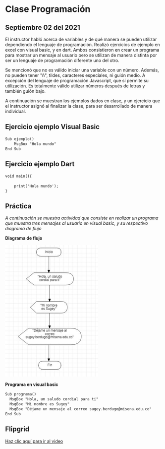 # Clase Programación 
## Septiembre 02 del 2021


El instructor habló acerca de variables y de qué manera se pueden utilizar
dependiendo el lenguaje de programación. Realizó ejercicios de ejemplo en excel con visual basic, y en dart. Ambos consistieron en crear un programa para mostrar un mensaje al usuario pero se utilizan de manera distinta por ser un lenguaje de programación diferente uno del otro.

Se mencionó que no es válido iniciar una variable con un número. Además, no pueden 
tener "ñ", tildes, caracteres especiales, ni guión medio. A excepción del lenguaje de programación Javascript, que sí permite su utilización. Es totalmente válido utilizar números después de letras y también guión bajo.

A continuación se muestran los ejemplos dados en clase, y un ejercicio que el instructor asignó al finalizar la clase, para ser desarrollado de manera individual. 

## Ejercicio ejemplo Visual Basic


```
Sub ejemplo()
    MsgBox "Hola mundo"
End Sub
```



## Ejercicio ejemplo Dart

    
    void main(){

        print('Hola mundo');
    }        


## Práctica

_A continuación se muestra actividad que consiste en realizar un programa que muestra tres mensajes al usuario en visual basic, y su respectivo diagrama de flujo_


**Diagrama de flujo**

<img src="imgsept/diagramadeflujosugey.jpg" width="300">


**Programa en visual basic**

  ```
  Sub programa()
    MsgBox "Hola, un saludo cordial para ti"
    MsgBox "Mi nombre es Sugey"
    MsgBox "Déjame un mensaje al correo sugey.berdugo@misena.edu.co"
  End Sub
  ```



## Flipgrid

[Haz clic aquí para ir al video](https://flipgrid.com/e3eaa9b1)
   